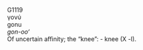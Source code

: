 <body>
  <p>G1119<br>  γονύ  <br> gonu  <br><i>gon-oo‘ </i><br>Of uncertain affinity; the “knee”: - knee (X -l).<br></p>
 </body>